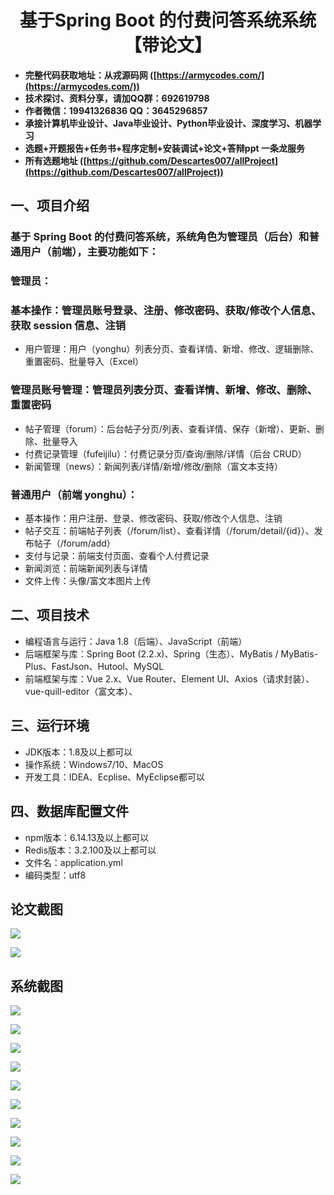 <h1 align="center">基于Spring Boot 的付费问答系统系统【带论文】</h1></p>

- <b>完整代码获取地址：从戎源码网 ([https://armycodes.com/](https://armycodes.com/))</b>
- <b>技术探讨、资料分享，请加QQ群：692619798</b>
- <b>作者微信：19941326836  QQ：3645296857</b>
- <b>承接计算机毕业设计、Java毕业设计、Python毕业设计、深度学习、机器学习</b>
- <b>选题+开题报告+任务书+程序定制+安装调试+论文+答辩ppt 一条龙服务</b>
- <b>所有选题地址 ([https://github.com/Descartes007/allProject](https://github.com/Descartes007/allProject)) </b>

## 一、项目介绍

### 基于 Spring Boot 的付费问答系统，系统角色为管理员（后台）和普通用户（前端），主要功能如下：
### 管理员：
### 基本操作：管理员账号登录、注册、修改密码、获取/修改个人信息、获取 session 信息、注销
- 用户管理：用户（yonghu）列表分页、查看详情、新增、修改、逻辑删除、重置密码、批量导入（Excel）
### 管理员账号管理：管理员列表分页、查看详情、新增、修改、删除、重置密码
- 帖子管理（forum）：后台帖子分页/列表、查看详情、保存（新增）、更新、删除、批量导入
- 付费记录管理（fufeijilu）：付费记录分页/查询/删除/详情（后台 CRUD）
- 新闻管理（news）：新闻列表/详情/新增/修改/删除（富文本支持）
### 普通用户（前端 yonghu）：
- 基本操作：用户注册、登录、修改密码、获取/修改个人信息、注销
- 帖子交互：前端帖子列表（/forum/list）、查看详情（/forum/detail/{id}）、发布帖子（/forum/add）
- 支付与记录：前端支付页面、查看个人付费记录
- 新闻浏览：前端新闻列表与详情
- 文件上传：头像/富文本图片上传

## 二、项目技术

- 编程语言与运行：Java 1.8（后端）、JavaScript（前端）
- 后端框架与库：Spring Boot (2.2.x)、Spring（生态）、MyBatis / MyBatis-Plus、FastJson、Hutool、MySQL
- 前端框架与库：Vue 2.x、Vue Router、Element UI、Axios（请求封装）、vue-quill-editor（富文本）、


## 三、运行环境

- JDK版本：1.8及以上都可以
- 操作系统：Windows7/10、MacOS
- 开发工具：IDEA、Ecplise、MyEclipse都可以

## 四、数据库配置文件

- npm版本：6.14.13及以上都可以
- Redis版本：3.2.100及以上都可以
- 文件名：application.yml
- 编码类型：utf8

## 论文截图

![](screenshot/1.png)

![](screenshot/2.png)

## 系统截图

![](screenshot/3.png)

![](screenshot/4.png)

![](screenshot/5.png)

![](screenshot/6.png)

![](screenshot/7.png)

![](screenshot/8.png)

![](screenshot/9.png)

![](screenshot/10.png)

![](screenshot/11.png)

![](screenshot/12.png)